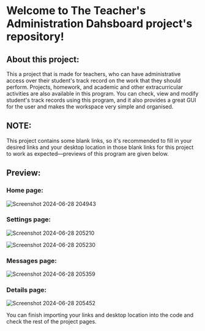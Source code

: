 # Welcome to The Teacher's Administration Dahsboard project's repository!

## About this project:

This a project that is made for teachers, who can have administrative access over their student's track record on the work that they should perform. Projects, homework, and academic and other extracurricular activities are also available in this program. You can check, view and modify student's track records using this program, and it also provides a great GUI for the user and makes the workspace very simple and organised. 

## NOTE:

This project contains some blank links, so it's recommended to fill in your desired links and your desktop location in those blank links for this project to work as expected—previews of this program are given below.

## Preview:

### Home page:
![Screenshot 2024-06-28 204943](https://github.com/TBTS-pvt-ltd-2011/TEACHERS_ADMINISTRATION_DASHBOARD/assets/135034771/530cfb1c-4e75-4f98-aca8-2814bfe13a10)

### Settings page:
![Screenshot 2024-06-28 205210](https://github.com/TBTS-pvt-ltd-2011/TEACHERS_ADMINISTRATION_DASHBOARD/assets/135034771/1fd7c86f-2b3b-4e71-8dac-9cfb0475d7c2)

![Screenshot 2024-06-28 205230](https://github.com/TBTS-pvt-ltd-2011/TEACHERS_ADMINISTRATION_DASHBOARD/assets/135034771/a6ff716e-7456-4191-a52b-9ca705eea0ab)

### Messages page:
![Screenshot 2024-06-28 205359](https://github.com/TBTS-pvt-ltd-2011/TEACHERS_ADMINISTRATION_DASHBOARD/assets/135034771/a2dd81f7-0785-4bd2-988e-2e707acbab66)

### Details page:
![Screenshot 2024-06-28 205452](https://github.com/TBTS-pvt-ltd-2011/TEACHERS_ADMINISTRATION_DASHBOARD/assets/135034771/4ef6c26c-355f-433e-a0a0-f98d0f2d239e)

You can finish importing your links and desktop location into the code and check the rest of the project pages.
